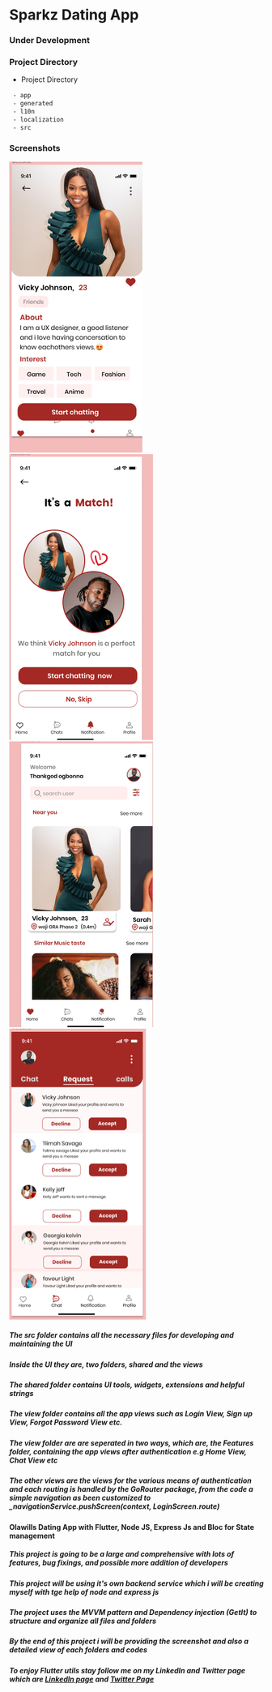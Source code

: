 # Sparkz Dating App
### Under Development
### Project Directory

 - Project Directory
```shell
 - app
 - generated
 - l10n
 - localization
 - src
 ```

 ### Screenshots
![Image 1](assets/images/1.png) ![Image 2](assets/images/2.png)
![image 3](assets/images/3.png) ![image 4](assets/images/4.png)

   

 <h5> The src folder contains all the necessary files for developing and maintaining the UI</h5>

 <h5>Inside the UI they are, two folders, shared and the views</h5>
 <h5>The shared folder contains UI tools, widgets, extensions and helpful strings</h5>
 <h5>The view folder contains all the app views such as Login View, Sign up View, Forgot Password View etc.</h5>
 
 <h5>The view folder are are seperated in two ways, which are, the Features folder, containing the app views after authentication e.g Home View, Chat View etc</h5>
 <h5>The other views are the views for the various means of authentication and each routing is handled by the GoRouter package, from the code a simple navigation as been customized to _navigationService.pushScreen(context, LoginScreen.route)</h5> 


#### Olawills Dating App with Flutter, Node JS, Express Js and Bloc for State management

<h5>This project is going to be a large and comprehensive with lots of features, bug fixings, and possible more addition of developers </h5>
<h5>This project will be using it's own backend service which i will be creating myself with tge help of node and express js</h5>
<h5> The project uses the MVVM pattern and Dependency injection (GetIt) to structure and organize all files and folders
<h5>By the end of this project i will be providing the screenshot and also a detailed view of each folders and codes</h5>

<h5>To enjoy Flutter utils stay follow me on my Linkedln and Twitter page which are <a href ="https://www.linkedln.com/in/olawills">Linkedln page</a> and <a href ="https://www.twitter.com/olawillfFlutter"> Twitter Page</a></h5>

